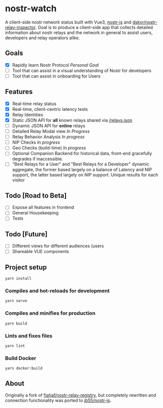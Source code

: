 # nostr-watch

A client-side nostr network status built with Vue3, [nostr-js](https://github.com/jb55/nostr-js) and [dskvr/nostr-relay-inspector](https://github.com/dskvr/nostr-relay-inspector). Goal is to produce a client-side app that collects detailed information about nostr relays and the network in general to assist users, developers and relay operators alike.

## Goals 
- [x] Rapidly learn Nostr Protocol _Personal Goal_
- [ ] Tool that can assist in a visual understanding of Nostr for developers 
- [ ] Tool that can assist in onboarding for Users

## Features
- [x] Real-time relay status 
- [x] Real-time, client-centric latency tests 
- [x] Relay Identities
- [x] Static JSON API for **all** known relays shared via [/relays.json](https://nostr.watch/relays.json)
- [ ] Dynamic JSON API for **online** relays
- [ ] Detailed Relay Modal view _In Progress_ 
- [ ] Relay Behavior Analysis _In progress_
- [ ] NIP Checks _In progress_ 
- [ ] Geo Checks (build-time) _In progress_ 
- [ ] Optional Companion Backend for historical data, front-end gracefully degrades if inaccessible. 
- [ ] "Best Relays for a User" and "Best Relays for a Developer" dynamic aggregate, the former based largely on a balance of Latency and NIP support, the latter based largely on NIP support. Unique results for each visitor

## Todo [Road to Beta] 
- [ ] Expose all features in frontend 
- [ ] General Housekeeping 
- [ ] Tests

## Todo [Future] 
- [ ] Different views for different audiences (users
- [ ] Shareable VUE components 

## Project setup
```
yarn install
```

### Compiles and hot-reloads for development
```
yarn serve
```

### Compiles and minifies for production
```
yarn build
```

### Lints and fixes files
```
yarn lint
```


### Build Docker
```
yarn docker:build
```

## About
Originally a fork of [fiatjaf/nostr-relay-registry](http://github.com/fiatjaf/nostr-relay-registry), but completely rewritten and connection functionality was ported to [jb55/nostr-js](http://github.com/jb55/nostr-js).
